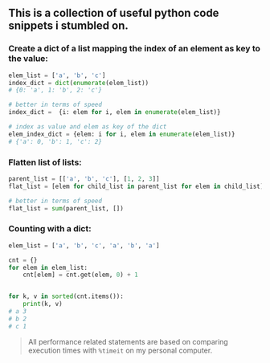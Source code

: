 ## This is a collection of useful python code snippets i stumbled on.

### Create a dict of a list mapping the index of an element as key to the value:
```python
elem_list = ['a', 'b', 'c']
index_dict = dict(enumerate(elem_list))
# {0: 'a', 1: 'b', 2: 'c'}

# better in terms of speed
index_dict =  {i: elem for i, elem in enumerate(elem_list)}

# index as value and elem as key of the dict
elem_index_dict = {elem: i for i, elem in enumerate(elem_list)}
# {'a': 0, 'b': 1, 'c': 2}
```

### Flatten list of lists:
```python
parent_list = [['a', 'b', 'c'], [1, 2, 3]]
flat_list = [elem for child_list in parent_list for elem in child_list]

# better in terms of speed
flat_list = sum(parent_list, [])
```

### Counting with a dict:
```python
elem_list = ['a', 'b', 'c', 'a', 'b', 'a']

cnt = {}
for elem in elem_list:
    cnt[elem] = cnt.get(elem, 0) + 1


for k, v in sorted(cnt.items()):
    print(k, v)
# a 3
# b 2
# c 1
```

> All performance related statements are based on comparing execution times with `%timeit` on my personal computer.
